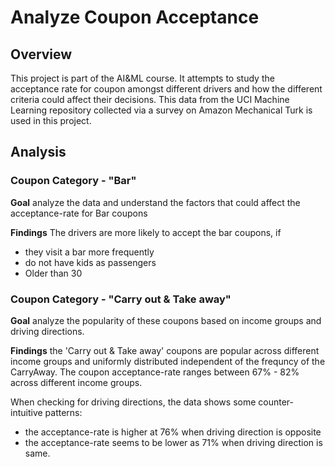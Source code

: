 # Analyze Coupon Acceptance

## Overview
This project is part of the AI&ML course. It attempts to study the acceptance rate for coupon amongst different drivers and how the different criteria could affect their decisions.
This data from the UCI Machine Learning repository collected via a survey on Amazon Mechanical Turk is used in this project. 

## Analysis
### Coupon Category - "Bar"
**Goal**
analyze the data and understand the factors that could affect the acceptance-rate for Bar coupons

**Findings**
The drivers are more likely to accept the bar coupons, if
- they visit a bar more frequently
- do not have kids as passengers
- Older than 30

### Coupon Category - "Carry out & Take away"
**Goal**
analyze the popularity of these coupons based on income groups and driving directions.

**Findings**
the 'Carry out & Take away' coupons are popular across different income groups and uniformly distributed independent of the frequncy of the CarryAway. The coupon acceptance-rate ranges between 67% - 82% across different income groups.

When checking for driving directions, the data shows some counter-intuitive patterns:
- the acceptance-rate is higher at 76% when driving direction is opposite
- the acceptance-rate seems to be lower as 71% when driving direction is same.